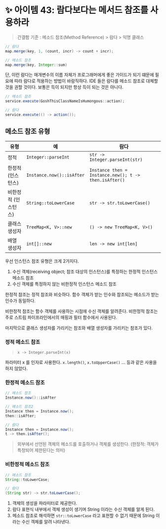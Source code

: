 # ✨ 아이템 43: 람다보다는 메서드 참조를 사용하라

> 간결함 기준 : 메소드 참조(Method Reference) > 람다 > 익명 클래스

```java
// 람다
map.merge(key, 1, (count, incr) -> count + incr);

// 메소드 참조
map.merge(key, Integer::sum)
```

단, 이런 람다는 매개변수의 이름 자체가 프로그래머에게 좋은 가이드가 되기 떄문에 필요애 따라 람다로 적용하는 방법이 바람직하다. IDE 들은 람다를 메소드 참조로 대체할 것을 권할 것이다. 보통은 득이 되지만 항상 득이 되는 것은 아니다.

```java
// 메소드 참조
service.execute(GoshThisClassNameIsHumongous::action);

// 람다
service.execute(() -> action());
```

## 메소드 참조 유형

| 유형 | 예 | 람다 |
| --- | --- | --- |
| 정적 | `Integer::parseInt` | `str -> Integer.parseInt(str)` |
| 한정적 (인스턴스) | `Instance.now()::isAfter` | `Instance then = Instance.new(); t -> then.isAfter()` |
| 비한정적 (인스턴스) | `String::toLowerCase` | `str -> str.toLowerCase()` |
| 클래스 생성자 | `TreeMap<K, V>::new` | `() -> new TreeMap<K, V>()` |
| 배열 생성자 | `int[]::new` | `len -> new int[len]` |

우선 인스턴스 참조 유형은 크게 2가지다.

1. 수신 객체(receiving object; 참조 대상의 인스턴스)를 특정하는 한정적 인스턴스 메소드 참조
2. 수신 객체를 특정하지 않는 비한정적 인스턴스 메소드 참조

한정적 참조는 정적 참조와 비슷하다. 함수 객체가 받는 인수와 참조되는 메소드가 받는 인수가 동일하다.

비한정적 참조는 함수 객체를 사용하는 시점에 수신 객체를 알려준다. 비한정적 참조는 주로 스트림 파이프라인에서의 매핑과 필터 함수에서 사용된다.

마지막으로 클래스 생성자를 가리키는 참조와 배열 생성자를 가리키는 참조가 있다.

### 정적 메소드 참조

> `x -> Integer.parseInt(x)`

파라미터 x 를 인자로 사용한다. `x.length()`, `x.toUpperCase()` ... 등과 같은 사용을 하지 않았다.

### 한정적 메소드 참조

```java
// 메소드 참조
Instance.now()::isAfter

// 메소드 참조2
Instance then = Instance.now();
then::isAfter;

// 람다
Instance then = Instance.now();
t -> then.isAfter();
```

> 외부에서 선언된 객체의 메소드를 호출하거나 객체를 생성한다. (한정적: 객체가 특정되어 제한된다는 의미)

### 비한정적 메소드 참조

```java
// 메소드 참조
String::toLowerCase;

// 람다
(String str) -> str.toLowerCase();
```

1. 객체의 생성을 파라미터로 제공한다.
2. 람다 표현식 내부에서 객체 생성이 생기며 String 이라는 수신 객체를 알게 된다.
3. 메소드 참조로 해석하면 `str::toLowerCase` 라고 표현할 수 없기 때문에 String 이라는 수신 객체를 알려 나타낸다.
